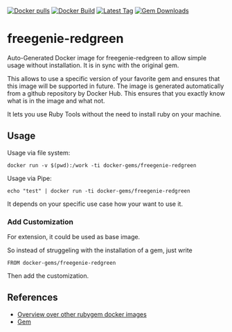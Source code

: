 [![Docker pulls](https://img.shields.io/docker/pulls/rubygem/freegenie-redgreen.svg)](https://hub.docker.com/r/rubygem/freegenie-redgreen/)
[![Docker Build](https://img.shields.io/docker/automated/rubygem/freegenie-redgreen.svg)](https://hub.docker.com/r/rubygem/freegenie-redgreen/)
[![Latest Tag](https://img.shields.io/github/tag/docker-rubygem/freegenie-redgreen.svg)](https://hub.docker.com/r/rubygem/freegenie-redgreen/)
[![Gem Downloads](https://img.shields.io/gem/dt/freegenie-redgreen.svg)](https://rubygems.org/gems/freegenie-redgreen/)
# freegenie-redgreen

Auto-Generated Docker image for freegenie-redgreen to allow simple usage without installation.
It is in sync with the original gem.

This allows to use a specific version of your favorite gem and ensures that this image will be supported in future.
The image is generated automatically from a github repository by Docker Hub.
This ensures that you exactly know what is in the image and what not.

It lets you use Ruby Tools without the need to install ruby on your machine.

## Usage

Usage via file system:

`docker run -v $(pwd):/work -ti docker-gems/freegenie-redgreen`

Usage via Pipe:

`echo "test" | docker run -ti docker-gems/freegenie-redgreen`

It depends on your specific use case how your want to use it.

### Add Customization

For extension, it could be used as base image.

So instead of struggeling with the installation of a gem, just write

`FROM docker-gems/freegenie-redgreen`

Then add the customization.

## References

 - [Overview over other rubygem docker images](https://github.com/thinkbot/docker-rubygem)
 - [Gem](https://rubygems.org/gems/freegenie-redgreen/)
